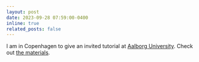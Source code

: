 ```yaml
---
layout: post
date: 2023-09-28 07:59:00-0400
inline: true
related_posts: false
---
```


I am in Copenhagen to give an invited tutorial at [Aalborg University](https://www.cs.aau.dk/research/dkw-data-knowledge-and-web-engineering). Check out [the materials](https://github.com/anasedova/weak_supervision_tutorial).
